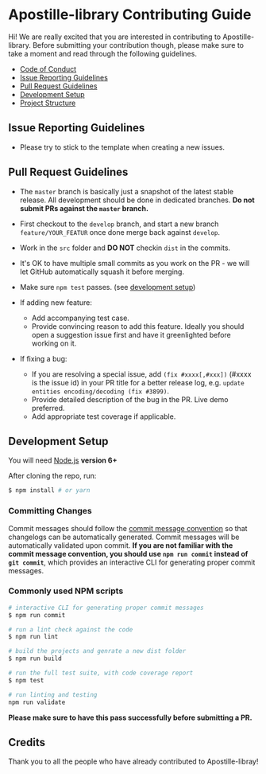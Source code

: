 # Apostille-library Contributing Guide

Hi! We are really excited that you are interested in contributing to Apostille-library. Before submitting your contribution though, please make sure to take a moment and read through the following guidelines.

- [Code of Conduct](../CODE_OF_CONDUCT.md)
- [Issue Reporting Guidelines](#issue-reporting-guidelines)
- [Pull Request Guidelines](#pull-request-guidelines)
- [Development Setup](#development-setup)
- [Project Structure](#project-structure)

## Issue Reporting Guidelines

- Please try to stick to the template when creating a new issues.

## Pull Request Guidelines

- The `master` branch is basically just a snapshot of the latest stable release. All development should be done in dedicated branches. **Do not submit PRs against the `master` branch.**

- First checkout to the `develop` branch, and start a new branch `feature/YOUR_FEATUR` once done merge back against `develop`.

- Work in the `src` folder and **DO NOT** checkin `dist` in the commits.

- It's OK to have multiple small commits as you work on the PR - we will let GitHub automatically squash it before merging.

- Make sure `npm test` passes. (see [development setup](#development-setup))

- If adding new feature:
  - Add accompanying test case.
  - Provide convincing reason to add this feature. Ideally you should open a suggestion issue first and have it greenlighted before working on it.

- If fixing a bug:
  - If you are resolving a special issue, add `(fix #xxxx[,#xxx])` (#xxxx is the issue id) in your PR title for a better release log, e.g. `update entities encoding/decoding (fix #3899)`.
  - Provide detailed description of the bug in the PR. Live demo preferred.
  - Add appropriate test coverage if applicable.

## Development Setup

You will need [Node.js](http://nodejs.org) **version 6+**

After cloning the repo, run:

``` bash
$ npm install # or yarn
```

### Committing Changes

Commit messages should follow the [commit message convention](./COMMIT_CONVENTION.md) so that changelogs can be automatically generated. Commit messages will be automatically validated upon commit. **If you are not familiar with the commit message convention, you should use `npm run commit` instead of `git commit`**, which provides an interactive CLI for generating proper commit messages.

### Commonly used NPM scripts

``` bash
# interactive CLI for generating proper commit messages
$ npm run commit

# run a lint check against the code
$ npm run lint

# build the projects and genrate a new dist folder
$ npm run build

# run the full test suite, with code coverage report
$ npm test

# run linting and testing
npm run validate
```

**Please make sure to have this pass successfully before submitting a PR.**

## Credits

Thank you to all the people who have already contributed to Apostille-libray!
